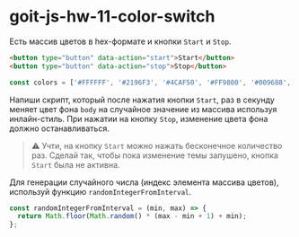 # goit-js-hw-11-color-switch

Есть массив цветов в hex-формате и кнопки `Start` и `Stop`.

```html
<button type="button" data-action="start">Start</button>
<button type="button" data-action="stop">Stop</button>
```

```js
const colors = ['#FFFFFF', '#2196F3', '#4CAF50', '#FF9800', '#009688', '#795548'];
```

Напиши скрипт, который после нажатия кнопки `Start`, раз в секунду меняет цвет фона `body` на
случайное значение из массива используя инлайн-стиль. При нажатии на кнопку `Stop`, изменение цвета
фона должно останавливаться.

> ⚠️ Учти, на кнопку `Start` можно нажать бесконечное количество раз. Сделай так, чтобы пока
> изменение темы запушено, кнопка `Start` была не активна.

Для генерации случайного числа (индекс элемента массива цветов), используй функцию
`randomIntegerFromInterval`.

```js
const randomIntegerFromInterval = (min, max) => {
  return Math.floor(Math.random() * (max - min + 1) + min);
};
```

